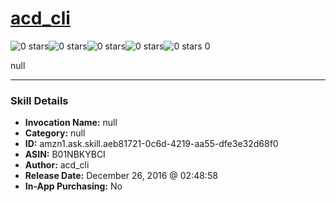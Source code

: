 # [acd_cli](http://alexa.amazon.com/#skills/amzn1.ask.skill.aeb81721-0c6d-4219-aa55-dfe3e32d68f0)
![0 stars](../../images/ic_star_border_black_18dp_1x.png)![0 stars](../../images/ic_star_border_black_18dp_1x.png)![0 stars](../../images/ic_star_border_black_18dp_1x.png)![0 stars](../../images/ic_star_border_black_18dp_1x.png)![0 stars](../../images/ic_star_border_black_18dp_1x.png) 0

null

***

### Skill Details

* **Invocation Name:** null
* **Category:** null
* **ID:** amzn1.ask.skill.aeb81721-0c6d-4219-aa55-dfe3e32d68f0
* **ASIN:** B01NBKYBCI
* **Author:** acd_cli
* **Release Date:** December 26, 2016 @ 02:48:58
* **In-App Purchasing:** No
